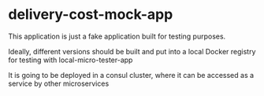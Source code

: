 # delivery-cost-mock-app

This application is just a fake application built for testing purposes.

Ideally, different versions should be built and put into a local Docker registry for testing with local-micro-tester-app

It is going to be deployed in a consul cluster, where it can be accessed as a service by other microservices